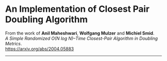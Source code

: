 # An Implementation of Closest Pair Doubling Algorithm

From the work of **Anil Maheshwari**, **Wolfgang Mulzer** and **Michiel Smid**.  
*A Simple Randomized O(N log N)–Time Closest-Pair Algorithm in Doubling Metrics*.  
https://arxiv.org/abs/2004.05883

---
